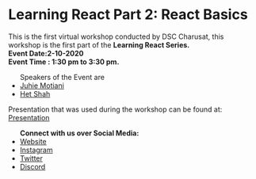 # Learning React Part 2: React Basics

This is the first virtual workshop conducted by DSC Charusat, this workshop is the first part of the <b>Learning React Series.</b> <br/>
<b>Event Date:2-10-2020</b> <br/>
<b>Event Time : 1:30 pm to 3:30 pm.</b> 
<br/>
<ul>
  Speakers of the Event are 
  <li><a href="https://dsccharusat.tech/team/juhie-motiani">Juhie Motiani</a></li>
  <li><a href="https://dsccharusat.tech/team/het-shah">Het Shah</a></li>
</ul>

<p>Presentation that was used during the workshop can be found at: <a href="https://drive.google.com/file/d/1TQmCgG40TsKEwjsHOKlAES1LDO0e23Oa/view?usp=sharing">Presentation</a></p>
<ul>
  <b>Connect with us over Social Media: </b>
    <li><a href="https://dsccharusat.tech/">Website</a></li>
    <li><a href="https://www.instagram.com/dsc.charusat/">Instagram</a></li>
    <li><a href="https://twitter.com/DSC_Charusat">Twitter</a></li>
  <li><a href="https://discord.gg/sVGBFSZ">Discord</a></li>
</ul>
